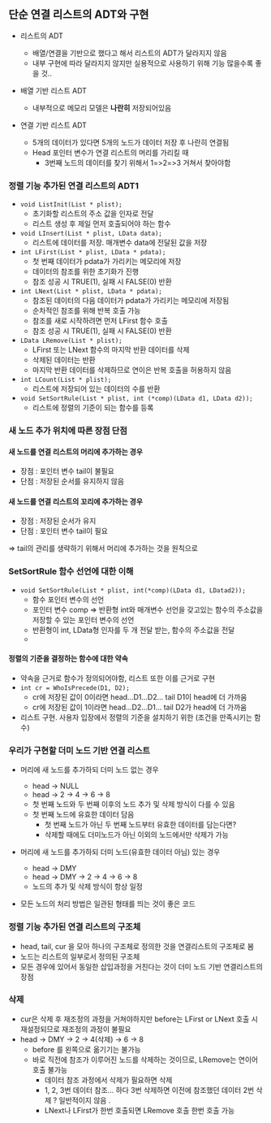 ## 단순 연결 리스트의 ADT와 구현

- 리스트의 ADT

  - 배열/연결을 기반으로 했다고 해서 리스트의 ADT가 달라지지 않음
  - 내부 구현에 따라 달라지지 않지만 실용적으로 사용하기 위해 기능 많을수록 좋을 것..

- 배열 기반 리스트 ADT
  - 내부적으로 메모리 모델은 **나란히** 저장되어있음
- 연결 기반 리스트 ADT
  - 5개의 데이터가 있다면 5개의 노드가 데이터 저장 후 나란히 연결됨
  - Head 포인터 변수가 연결 리스트의 머리를 가리킬 때
    - 3번째 노드의 데이터를 찾기 위해서 1=>2=>3 거쳐서 찾아야함

### 정렬 기능 추가된 연결 리스트의 ADT1

- `void ListInit(List * plist);`
  - 초기화할 리스트의 주소 값을 인자로 전달
  - 리스트 생성 후 제일 먼저 호출되어야 하는 함수
- `void LInsert(List * plist, LData data);`
  - 리스트에 데이터를 저장. 매개변수 data에 전달된 값을 저장
- `int LFirst(List * plist, LData * pdata);`
  - 첫 번째 데이터가 pdata가 가리키는 메모리에 저장
  - 데이터의 참조를 위한 초기화가 진행
  - 참조 성공 시 TRUE(1), 실패 시 FALSE(0) 반환
- `int LNext(List * plist, LData * pdata);`
  - 참조된 데이터의 다음 데이터가 pdata가 가리키는 메모리에 저장됨
  - 순차적인 참조를 위해 반복 호출 가능
  - 참조를 새로 시작하려면 먼저 LFirst 함수 호출
  - 참조 성공 시 TRUE(1), 실패 시 FALSE(0) 반환
- `LData LRemove(List * plist);`
  - LFirst 또는 LNext 함수의 마지막 반환 데이터를 삭제
  - 삭제된 데이터는 반환
  - 마지막 반환 데이터를 삭제하므로 연이은 반복 호출을 허용하지 않음
- `int LCount(List * plist);`
  - 리스트에 저장되어 있는 데이터의 수를 반환
- `void SetSortRule(List * plist, int (*comp)(LData d1, LData d2));`
  - 리스트에 정렬의 기준이 되는 함수를 등록

### 새 노드 추가 위치에 따른 장점 단점

#### 새 노드를 연결 리스트의 머리에 추가하는 경우

- 장점 : 포인터 변수 tail이 불필요
- 단점 : 저장된 순서를 유지하지 않음

#### 새 노드를 연결 리스트의 꼬리에 추가하는 경우

- 장점 : 저장된 순서가 유지
- 단점 : 포인터 변수 tail이 필요

=> tail의 관리를 생략하기 위해서 머리에 추가하는 것을 원칙으로

### SetSortRule 함수 선언에 대한 이해

- `void SetSortRule(List * plist, int(*comp)(LData d1, LDatad2));`
  - 함수 포인터 변수의 선언
  - 포인터 변수 comp => 반환형 int와 매개변수 선언을 갖고있는 함수의 주소값을 저장할 수 있는 포인터 변수의 선언
  - 반환형이 int, LData형 인자를 두 개 전달 받는, 함수의 주소값을 전달
  -

#### 정렬의 기준을 결정하는 함수에 대한 약속

- 약속을 근거로 함수가 정의되어야함, 리스트 또한 이를 근거로 구현
- `int cr = WhoIsPrecede(D1, D2);`
  - cr에 저장된 값이 0이라면 head...D1...D2... tail D1이 head에 더 가까움
  - cr에 저장된 값이 1이라면 head...D2...D1... tail D2가 head에 더 가까움
- 리스트 구현. 사용자 입장에서 정렬의 기준을 설치하기 위한 (조건을 만족시키는 함수)

### 우리가 구현할 더미 노드 기반 연결 리스트

- 머리에 새 노드를 추가하되 더미 노드 없는 경우
  - head -> NULL
  - head -> 2 -> 4 -> 6 -> 8
  - 첫 번째 노드와 두 번째 이후의 노드 추가 및 삭제 방식이 다를 수 있음
  - 첫 번째 노드에 유효한 데이터 담음
    - 첫 번째 노드가 아닌 두 번째 노드부터 유효한 데이터를 담는다면?
    - 삭제할 때에도 더미노드가 아닌 이외의 노드에서만 삭제가 가능
- 머리에 새 노드를 추가하되 더미 노드(유효한 데이터 아님) 있는 경우

  - head -> DMY
  - head -> DMY -> 2 -> 4 -> 6 -> 8
  - 노드의 추가 및 삭제 방식이 항상 일정

- 모든 노드의 처리 방법은 일관된 형태를 띄는 것이 좋은 코드

### 정렬 기능 추가된 연결 리스트의 구조체

- head, tail, cur 을 모아 하나의 구조체로 정의한 것을 연결리스트의 구조체로 봄
- 노드는 리스트의 일부로서 정의된 구조체
- 모든 경우에 있어서 동일한 삽입과정을 거친다는 것이 더미 노드 기반 연결리스트의 장점

### 삭제

- cur은 삭제 후 재조정의 과정을 거쳐야하지만 before는 LFirst or LNext 호출 시 재설정되므로 재조정의 과정이 불필요
- head -> DMY -> 2 -> 4(삭제) -> 6 -> 8
  - before 를 왼쪽으로 옮기기는 불가능
  - 바로 직전에 참조가 이루어진 노드를 삭제하는 것이므로, LRemove는 연이어 호출 불가능
    - 데이터 참조 과정에서 삭제가 필요하면 삭제
    - 1, 2, 3번 데이터 참조... 하다 3번 삭제하면 이전에 참조했던 데이터 2번 삭제 ? 일반적이지 않음 .
    - LNext나 LFirst가 한번 호출되면 LRemove 호출 한번 호출 가능
